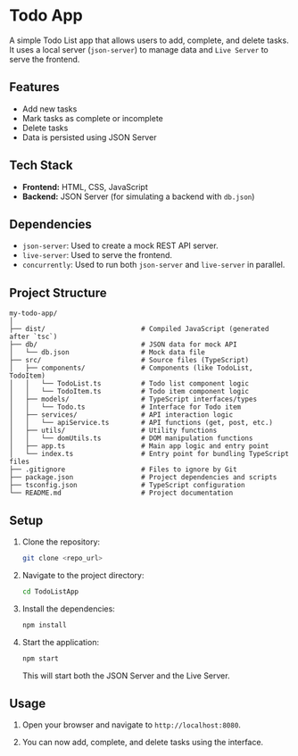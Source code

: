 # Todo App

A simple Todo List app that allows users to add, complete, and delete tasks. It uses a local server (`json-server`) to manage data and `Live Server` to serve the frontend.

## Features

- Add new tasks
- Mark tasks as complete or incomplete
- Delete tasks
- Data is persisted using JSON Server

## Tech Stack

- **Frontend:** HTML, CSS, JavaScript
- **Backend:** JSON Server (for simulating a backend with `db.json`)

## Dependencies

- `json-server`: Used to create a mock REST API server.
- `live-server`: Used to serve the frontend.
- `concurrently`: Used to run both `json-server` and `live-server` in parallel.


## Project Structure
```
my-todo-app/
│
├── dist/                        # Compiled JavaScript (generated after `tsc`)
├── db/                          # JSON data for mock API
│   └── db.json                  # Mock data file
├── src/                         # Source files (TypeScript)
│   ├── components/              # Components (like TodoList, TodoItem)
│   │   └── TodoList.ts          # Todo list component logic
│   │   └── TodoItem.ts          # Todo item component logic
│   ├── models/                  # TypeScript interfaces/types
│   │   └── Todo.ts              # Interface for Todo item
│   ├── services/                # API interaction logic
│   │   └── apiService.ts        # API functions (get, post, etc.)
│   ├── utils/                   # Utility functions
│   │   └── domUtils.ts          # DOM manipulation functions
│   ├── app.ts                   # Main app logic and entry point
│   └── index.ts                 # Entry point for bundling TypeScript files
├── .gitignore                   # Files to ignore by Git
├── package.json                 # Project dependencies and scripts
├── tsconfig.json                # TypeScript configuration
└── README.md                    # Project documentation
```

## Setup

1. Clone the repository:

   ```bash
   git clone <repo_url>
   ```

2. Navigate to the project directory:

   ```bash
   cd TodoListApp
   ```

3. Install the dependencies:

   ```bash
   npm install
   ```

4. Start the application:

   ```bash
   npm start
   ```

   This will start both the JSON Server and the Live Server.

## Usage

1. Open your browser and navigate to `http://localhost:8080`.

2. You can now add, complete, and delete tasks using the interface.

